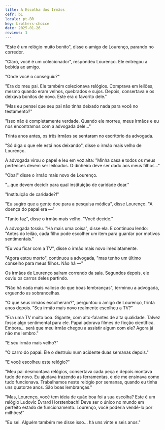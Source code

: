 ```yaml
---
title: A Escolha dos Irmãos
cefr: b1
locale: pt-BR
key: brothers-choice
date: 2025-01-26
reviews: 1
---
```


"Este é um relógio muito bonito", disse o amigo de Lourenço, parando no corredor.

"Claro, você é um colecionador", respondeu Lourenço. Ele entregou a bebida ao amigo.

"Onde você o conseguiu?"

"Era do meu pai. Ele também colecionava relógios. Comprava em leilões, mesmo quando eram velhos, quebrados e sujos. Depois, consertava e os deixava bonitos de novo. Este era o favorito dele."

"Mas eu pensei que seu pai não tinha deixado nada para você no testamento?"

"Isso não é completamente verdade. Quando ele morreu, meus irmãos e eu nos encontramos com a advogada dele..."

Trinta anos antes, os três irmãos se sentaram no escritório da advogada.

"Só diga o que ele está nos deixando", disse o irmão mais velho de Lourenço.

A advogada virou o papel e leu em voz alta: "Minha casa e todos os meus pertences devem ser leiloados. O dinheiro deve ser dado aos meus filhos..."

"Oba!" disse o irmão mais novo de Lourenço.

"...que devem decidir para qual instituição de caridade doar."

"Instituição de caridade?!"

"Eu sugiro que a gente doe para a pesquisa médica", disse Lourenço. "A doença do papai era —"

"Tanto faz", disse o irmão mais velho. "Você decide."

A advogada tossiu. "Há mais uma coisa", disse ela. E continuou lendo: "Antes do leilão, cada filho pode escolher um item para guardar por motivos sentimentais."

"Eu vou ficar com a TV", disse o irmão mais novo imediatamente.

"Agora estou morto", continuou a advogada, "mas tenho um último conselho para meus filhos. Não há —"

Os irmãos de Lourenço saíram correndo da sala. Segundos depois, ele ouviu os carros deles partindo.

"Não há nada mais valioso do que boas lembranças", terminou a advogada, erguendo as sobrancelhas.

"O que seus irmãos escolheram?", perguntou o amigo de Lourenço, trinta anos depois. "Seu irmão mais novo realmente escolheu a TV?"

"Era uma TV muito boa. Gigante, com alto-falantes de alta qualidade. Talvez fosse algo sentimental para ele. Papai adorava filmes de ficção científica. Embora... será que meu irmão chegou a assistir algum com ele? Agora já não me lembro."

"E seu irmão mais velho?"

"O carro do papai. Ele o destruiu num acidente duas semanas depois."

"E você escolheu este relógio?"

"Meu pai desmontava relógios, consertava cada peça e depois montava tudo de novo. Eu ajudava trazendo as ferramentas, e ele me ensinava como tudo funcionava. Trabalhamos neste relógio por semanas, quando eu tinha uns quatorze anos. São boas lembranças."

"Mas, Lourenço, você tem ideia de quão boa foi a sua escolha? Este é um relógio Ludovic Évrard Horstenbach! Deve ser o único no mundo em perfeito estado de funcionamento. Lourenço, você poderia vendê-lo por milhões!"

"Eu sei. Alguém também me disse isso... há uns vinte e seis anos."